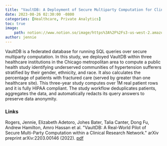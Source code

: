 ```yaml
---
title: "VaultDB: A Deployment of Secure Multiparty Computation for Clinical Research"
date: 2023-08-26 02:30:00 -0800
categories: [Healthcare, Private Analytics]
toc: true
image:
    path: notion://www.notion.so/image/https%3A%2F%2Fs3-us-west-2.amazonaws.com%2Fsecure.notion-static.com%2F4fb68682-34f4-4a82-b990-0a06e1eec183%2FUntitled.png?table=block&id=ad35f427-e6df-4225-9963-d9d7e03d2b62&spaceId=85d84701-7672-4213-b7b6-d2de90f117b7&width=2000&userId=4437e3b9-e2de-4cb0-890e-b0aa85895308&cache=v2
author: jennie
---
```


VaultDB is a federated database for running SQL queries over secure multiparty computation.  In this study, we deployed VaultDB within three healthcare institutions in the Chicago metropolitan area to compute a public health study identifying underserved communities of hypertension sufferers stratified by their gender, ethnicity, and race.  It also calculates the percentage of patients with fractured care (served by greater than one healthcare site).  This three-year study computes over 1M real patient rows and it is fully HIPAA compliant.  The study workflow deduplicates patients, aggregates the data, and automatically redacts its query answers to preserve data anonymity.

### Links

Rogers, Jennie, Elizabeth Adetoro, Johes Bater, Talia Canter, Dong Fu, Andrew Hamilton, Amro Hassan et al. "VaultDB: A Real-World Pilot of Secure Multi-Party Computation within a Clinical Research Network." arXiv preprint arXiv:2203.00146 (2022). [pdf](https://arxiv.org/pdf/2203.00146.pdf)
